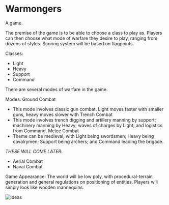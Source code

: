# Warmongers
A game.

The premise of the game is to be able to choose a class to play as. Players can then choose what mode of warfare they desire to play, ranging from dozens of styles. Scoring system will be based on flagpoints.

Classes:
- Light
- Heavy
- Support
- Command

There are several modes of warfare in the game.

Modes:
Ground Combat
- This mode involves classic gun combat. Light moves faster with smaller guns, heavy moves slower with 
Trench Combat
- This mode involves trench digging and artillery manning by support; machinery manning by Heavy; waves of charges by Light; and logistics from Command.
Melee Combat
- Theme can be medieval, with Light being swordsmen; Heavy being cavalrymen; Support being archers; and Command leading the brigade.

*THESE WILL COME LATER*: 
- Aerial Combat
- Naval Combat

Game Appearance:
The world will be low poly, with procedural-terrain generation and general regulations on positioning of entities. Players will simply look like wooden mannequins.

![Ideas](https://github.com/Camyo4650/Warmongers/blob/master/images/IMG_7390.jpg)
